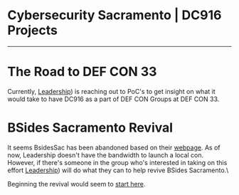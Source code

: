 # Cybersecurity Sacramento | DC916 Projects
---

# The Road to DEF CON 33
Currently, [Leadership](https://dc916.com/Leadership)) is reaching out to PoC's to get insight on what it would take to have DC916 as a part of DEF CON Groups at DEF CON 33.

# BSides Sacramento Revival
It seems BsidesSac has been abandoned based on their [webpage](https://bsidessac.org). As of now, Leadership doesn't have the bandwidth to launch a local con. However, if there's someone in the group who's interested in taking on this effort [Leadership](https://dc916.com/Leadership)) will do what they can to help revive BSides Sacramento.\

Beginning the revival would seem to [start here](https://bsides.org/w/page/12194160/OrganizeALocalBSides).